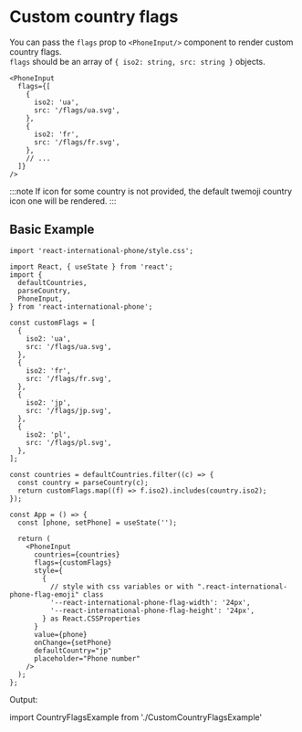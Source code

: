 # Custom country flags

You can pass the `flags` prop to `<PhoneInput/>` component to render custom country flags.<br/>
`flags` should be an array of `{ iso2: string, src: string }` objects.

```tsx
<PhoneInput
  flags={[
    {
      iso2: 'ua',
      src: '/flags/ua.svg',
    },
    {
      iso2: 'fr',
      src: '/flags/fr.svg',
    },
    // ...
  ]}
/>
```

:::note
If icon for some country is not provided, the default twemoji country icon one will be rendered.
:::

## Basic Example

```tsx
import 'react-international-phone/style.css';

import React, { useState } from 'react';
import {
  defaultCountries,
  parseCountry,
  PhoneInput,
} from 'react-international-phone';

const customFlags = [
  {
    iso2: 'ua',
    src: '/flags/ua.svg',
  },
  {
    iso2: 'fr',
    src: '/flags/fr.svg',
  },
  {
    iso2: 'jp',
    src: '/flags/jp.svg',
  },
  {
    iso2: 'pl',
    src: '/flags/pl.svg',
  },
];

const countries = defaultCountries.filter((c) => {
  const country = parseCountry(c);
  return customFlags.map((f) => f.iso2).includes(country.iso2);
});

const App = () => {
  const [phone, setPhone] = useState('');

  return (
    <PhoneInput
      countries={countries}
      flags={customFlags}
      style={
        {
          // style with css variables or with ".react-international-phone-flag-emoji" class
          '--react-international-phone-flag-width': '24px',
          '--react-international-phone-flag-height': '24px',
        } as React.CSSProperties
      }
      value={phone}
      onChange={setPhone}
      defaultCountry="jp"
      placeholder="Phone number"
    />
  );
};
```

Output:

import CountryFlagsExample from './CustomCountryFlagsExample'

<CountryFlagsExample />
